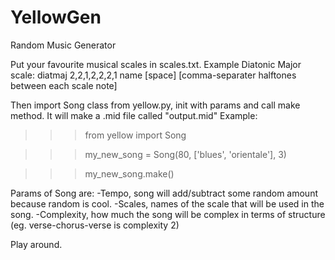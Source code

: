 # YellowGen
Random Music Generator

Put your favourite musical scales in scales.txt.
Example Diatonic Major scale:
diatmaj 2,2,1,2,2,2,1
name [space] [comma-separater halftones between each scale note]

Then import Song class from yellow.py, init with params and call make method. It will make a .mid file called "output.mid"
Example:
>>> from yellow import Song

>>> my_new_song = Song(80, ['blues', 'orientale'], 3)

>>> my_new_song.make()

Params of Song are:
-Tempo, song will add/subtract some random amount because random is cool.
-Scales, names of the scale that will be used in the song.
-Complexity, how much the song will be complex in terms of structure (eg. verse-chorus-verse is complexity 2)

Play around.
